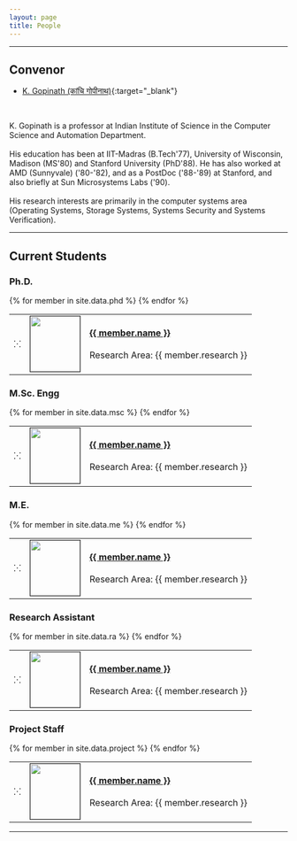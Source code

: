 ```yaml
---
layout: page
title: People
---
```

<script language="javascript">

	function nospam(id, domain) {
	    var at = "@";
	    if(domain.localeCompare("iisc") == 0)
	    	domain = "csa.iisc.ernet.in";
	    return id + at + domain;
	}

	function writeid(id, domain) {
	    document.write("<a href=\"mailto:" + nospam(id, domain) +"\">" + nospam(id, domain) + "</a>");
}
</script>


***

## Convenor
* [K. Gopinath (कांचि गोपीनाथ)](http://drona.csa.iisc.ernet.in/~gopi/){:target="_blank"}<br>
<script language='javascript'>writeid('gopi', 'iisc');</script><br>
<p class="message">
K. Gopinath is a professor at Indian Institute of Science in the Computer Science and Automation Department.<br><br>
His education has been at IIT-Madras (B.Tech'77), University of Wisconsin, Madison (MS'80) and Stanford University (PhD'88). 
He has also worked at AMD (Sunnyvale) ('80-'82), and as a PostDoc ('88-'89) at Stanford, and also briefly at Sun Microsystems Labs ('90).<br><br>
His research interests are primarily in the computer systems area (Operating Systems, Storage Systems, Systems Security and Systems Verification).
</p>

***

## Current Students

### Ph.D.

<table>
{% for member in site.data.phd %}
 	<tr >
 		<td>
	 		&#8281;
	 	</td>
	 	<td>
	 		<img src='{{ site.url }}/images/phd/{{ member.id }}.jpg' width='90' height='100' border='1' />
	 	</td>
	 	<td>
		 	<a href="{{ member.homepage }}" target="_blank"><b>{{ member.name }}</b></a><br>
		 	<script language='javascript'>writeid('{{ member.id }}', '{{ member.domain }}');</script><br>
		 	Research Area: {{ member.research }}
	 	</td>
	 </tr>
{% endfor %}
</table>


### M.Sc. Engg

<table>
{% for member in site.data.msc %}
 	<tr >
 		<td>
	 		&#8281;
	 	</td>
	 	<td>
	 		<img src='{{ site.url }}/images/msc/{{ member.id }}.jpg' width='90' height='100' border='1' />
	 	</td>
	 	<td>
		 	<a href="{{ member.homepage }}" target="_blank"><b>{{ member.name }}</b></a><br>
		 	<script language='javascript'>writeid('{{ member.id }}', '{{ member.domain }}');</script><br>
		 	Research Area: {{ member.research }}
	 	</td>
	 </tr>
{% endfor %}
</table>


### M.E.

<table>
{% for member in site.data.me %}
 	<tr >
 		<td>
	 		&#8281;
	 	</td>
	 	<td>
	 		<img src='{{ site.url }}/images/me/{{ member.id }}.jpg' width='90' height='100' border='1' />
	 	</td>
	 	<td>
		 	<a href="{{ member.homepage }}" target="_blank"><b>{{ member.name }}</b></a><br>
		 	<script language='javascript'>writeid('{{ member.id }}', '{{ member.domain }}');</script><br>
		 	Research Area: {{ member.research }}
	 	</td>
	 </tr>
{% endfor %}
</table>


### Research Assistant

<table>
{% for member in site.data.ra %}
 	<tr >
 		<td>
	 		&#8281;
	 	</td>
	 	<td>
	 		<img src='{{ site.url }}/images/ra/{{ member.id }}.jpg' width='90' height='100' border='1' />
	 	</td>
	 	<td>
		 	<a href="{{ member.homepage }}" target="_blank"><b>{{ member.name }}</b></a><br>
		 	<script language='javascript'>writeid('{{ member.id }}', '{{ member.domain }}');</script><br>
		 	Research Area: {{ member.research }}
	 	</td>
	 </tr>
{% endfor %}
</table>


### Project Staff

<table>
{% for member in site.data.project %}
 	<tr >
 		<td>
	 		&#8281;
	 	</td>
	 	<td>
	 		<img src='{{ site.url }}/images/project/{{ member.id }}.jpg' width='90' height='100' border='1' />
	 	</td>
	 	<td>
		 	<a href="{{ member.homepage }}" target="_blank"><b>{{ member.name }}</b></a><br>
		 	<script language='javascript'>writeid('{{ member.id }}', '{{ member.domain }}');</script><br>
		 	Research Area: {{ member.research }}
	 	</td>
	 </tr>
{% endfor %}
</table>

***
